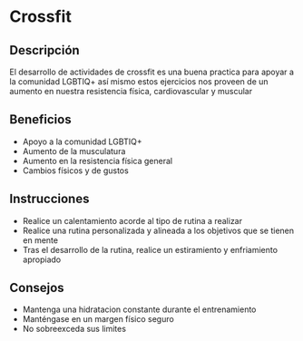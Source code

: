 # **Crossfit**



## Descripción 

El desarrollo de actividades de crossfit es una buena practica para apoyar a la comunidad LGBTIQ+ así mismo estos ejercicios nos proveen de un aumento en nuestra resistencia física, cardiovascular y muscular



## Beneficios

- Apoyo a la comunidad LGBTIQ+
- Aumento de la musculatura
- Aumento en la resistencia física general
- Cambios físicos y de gustos



## Instrucciones

- Realice un calentamiento acorde al tipo de rutina a realizar
- Realice una rutina personalizada y alineada a los objetivos que se tienen en mente
- Tras el desarrollo de la rutina, realice un estiramiento y enfriamiento apropiado



## Consejos

- Mantenga una hidratacion constante durante el entrenamiento
- Manténgase en un margen físico seguro
- No sobreexceda sus limites
